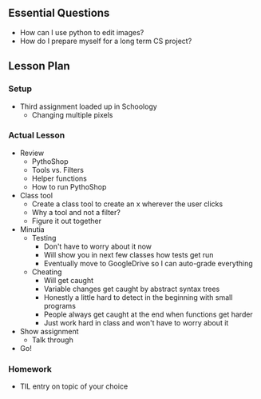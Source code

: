 ## Essential Questions

- How can I use python to edit images?
- How do I prepare myself for a long term CS project?

## Lesson Plan

### Setup

- Third assignment loaded up in Schoology
    - Changing multiple pixels

### Actual Lesson

- Review
    - PythoShop
    - Tools vs. Filters
    - Helper functions
    - How to run PythoShop
- Class tool
    - Create a class tool to create an x wherever the user clicks
    - Why a tool and not a filter?
    - Figure it out together
- Minutia
    - Testing
        - Don't have to worry about it now
        - Will show you in next few classes how tests get run
        - Eventually move to GoogleDrive so I can auto-grade everything
    - Cheating
        - Will get caught
        - Variable changes get caught by abstract syntax trees
        - Honestly a little hard to detect in the beginning with small programs
        - People always get caught at the end when functions get harder
        - Just work hard in class and won't have to worry about it
- Show assignment
    - Talk through
- Go!

### Homework

- TIL entry on topic of your choice
